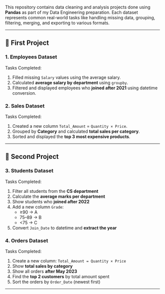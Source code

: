 This repository contains data cleaning and analysis projects done using **Pandas** as part of my Data Engineering preparation. Each dataset represents common real-world tasks like handling missing data, grouping, filtering, merging, and exporting to various formats.

---

## 📁 First Project

### 1. Employees Dataset
Tasks Completed:
1. Filled missing `Salary` values using the average salary.
2. Calculated **average salary by department** using `groupby`.
3. Filtered and displayed employees who **joined after 2021** using datetime conversion.

### 2. Sales Dataset
Tasks Completed:
1. Created a new column `Total_Amount` = `Quantity × Price`.
2. Grouped by **Category** and calculated **total sales per category**.
3. Sorted and displayed the **top 3 most expensive products**.

---

## 📁 Second Project

### 3. Students Dataset
Tasks Completed:
1. Filter all students from the **CS department**
2. Calculate the **average marks per department**
3. Show students who **joined after 2022**
4. Add a new column `Grade`:
   - ≥90 → A
   - 75–89 → B
   - <75 → C
5. Convert `Join_Date` to datetime and **extract the year**

### 4. Orders Dataset
Tasks Completed:
1. Create a new column: `Total_Amount = Quantity × Price`
2. Show **total sales by category**
3. Show all orders **after May 2023**
4. Find the **top 2 customers** by total amount spent
5. Sort the orders by `Order_Date` (newest first)

---
